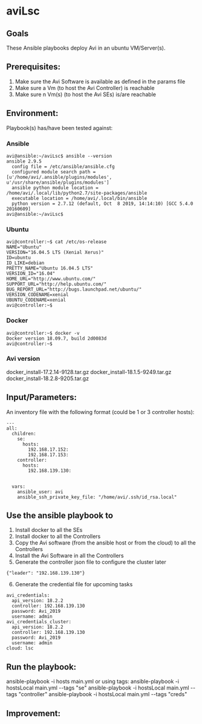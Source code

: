 # aviLsc

## Goals
These Ansible playbooks deploy Avi in an ubuntu VM/Server(s).

## Prerequisites:
1. Make sure the Avi Software is available as defined in the params file
2. Make sure a Vm (to host the Avi Controller) is reachable
3. Make sure n Vm(s) (to host the Avi SEs) is/are reachable

## Environment:

Playbook(s) has/have been tested against:

### Ansible

```
avi@ansible:~/aviLsc$ ansible --version
ansible 2.9.5
  config file = /etc/ansible/ansible.cfg
  configured module search path = [u'/home/avi/.ansible/plugins/modules', u'/usr/share/ansible/plugins/modules']
  ansible python module location = /home/avi/.local/lib/python2.7/site-packages/ansible
  executable location = /home/avi/.local/bin/ansible
  python version = 2.7.12 (default, Oct  8 2019, 14:14:10) [GCC 5.4.0 20160609]
avi@ansible:~/aviLsc$
```

### Ubuntu

```
avi@controller:~$ cat /etc/os-release
NAME="Ubuntu"
VERSION="16.04.5 LTS (Xenial Xerus)"
ID=ubuntu
ID_LIKE=debian
PRETTY_NAME="Ubuntu 16.04.5 LTS"
VERSION_ID="16.04"
HOME_URL="http://www.ubuntu.com/"
SUPPORT_URL="http://help.ubuntu.com/"
BUG_REPORT_URL="http://bugs.launchpad.net/ubuntu/"
VERSION_CODENAME=xenial
UBUNTU_CODENAME=xenial
avi@controller:~$
```

### Docker

```
avi@controller:~$ docker -v
Docker version 18.09.7, build 2d0083d
avi@controller:~$
```

### Avi version

docker_install-17.2.14-9128.tar.gz
docker_install-18.1.5-9249.tar.gz
docker_install-18.2.8-9205.tar.gz


## Input/Parameters:

An inventory file with the following format (could be 1 or 3 controller hosts):
```
---
all:
  children:
    se:
      hosts:
        192.168.17.152:
        192.168.17.153:
    controller:
      hosts:
        192.168.139.130:


  vars:
    ansible_user: avi
    ansible_ssh_private_key_file: "/home/avi/.ssh/id_rsa.local"
```


## Use the ansible playbook to
1. Install docker to all the SEs
2. Install docker to all the Controllers
3. Copy the Avi software (from the ansible host or from the cloud) to all the Controllers
4. Install the Avi Software in all the Controllers
5. Generate the controller json file to configure the cluster later
```
{"leader": "192.168.139.130"}
```
6. Generate the credential file for upcoming tasks
```
avi_credentials:
  api_version: 18.2.2
  controller: 192.168.139.130
  password: Avi_2019
  username: admin
avi_credentials_cluster:
  api_version: 18.2.2
  controller: 192.168.139.130
  password: Avi_2019
  username: admin
cloud: lsc
```

## Run the playbook:
ansible-playbook -i hosts main.yml
or using tags:
ansible-playbook -i hostsLocal main.yml --tags "se"
ansible-playbook -i hostsLocal main.yml --tags "controller"
ansible-playbook -i hostsLocal main.yml --tags "creds"

## Improvement:
